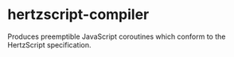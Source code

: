 # hertzscript-compiler
Produces preemptible JavaScript coroutines which conform to the HertzScript specification.
